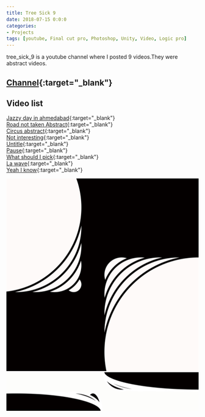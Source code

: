 ```yaml
---
title: Tree Sick 9
date: 2018-07-15 0:0:0
categories:
- Projects
tags: [youtube, Final cut pro, Photoshop, Unity, Video, Logic pro]
---
```


tree_sick_9 is a youtube channel where I posted 9 videos.They were abstract videos.
## [Channel](https://www.youtube.com/channel/UCZztZMwhUgJRGDnJDcYtu-g){:target="_blank"}

## Video list
[Jazzy day in ahmedabad](https://www.youtube.com/watch?v=ueU4hF5586U){:target="_blank"}<br>
[Road not taken Abstract](https://www.youtube.com/watch?v=XhRcNXyYjh8){:target="_blank"}<br>
[Circus abstract](https://www.youtube.com/watch?v=o2wXCfHA5Yc){:target="_blank"}<br>
[Not interesting](https://www.youtube.com/watch?v=LikF0q0h1u0){:target="_blank"}<br>
[Untitle](https://www.youtube.com/watch?v=Sb7R3LDilkA){:target="_blank"}<br>
[Pause](https://www.youtube.com/watch?v=B8pfsq1ta0M){:target="_blank"}<br>
[What should I pick](https://www.youtube.com/watch?v=tZS2w9CarW4){:target="_blank"}<br>
[La wave](https://www.youtube.com/watch?v=AA_AmSL3bik){:target="_blank"}<br>
[Yeah I know](https://www.youtube.com/watch?v=q6A1PrsU9bc){:target="_blank"}<br>

![tree_sick_9icon](/assets/images/tree_sick_9icon.jpg)
![tree_sick_9cover](/assets/images/tree_sick_9cover.jpg)